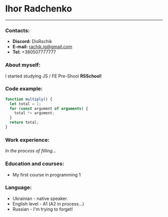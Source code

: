 # Ihor Radchenko

---

### Contacts:

- **Discord:** DisRschik
- **E-mail:** rachik.ig@gmail.com
- **Tel:** +380507777777

### About myself:

I started studying JS / FE Pre-Shool **RSSchool**!

### Code example:

```javascript
function multiply() {
  let total = 1;
  for (const argument of arguments) {
    total *= argument;
  }
  return total;
}
```

### Work experience:

_In the process of filling..._

### Education and courses:

- My first course in programming 1

### Language:

- Ukrainian - native speaker.
- English level - A1 (А2 in process…)
- Russian - I'm trying to forget!

